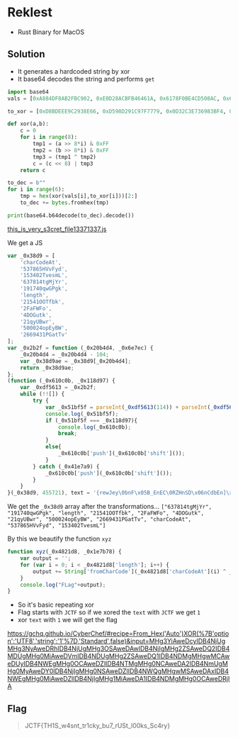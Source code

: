 # Reklest
- Rust Binary for MacOS
## Solution
- It generates a hardcoded string by xor
- It base64 decodes the string and performs `get`
```python
import base64
vals = [0xA884DF8AB2FBC902, 0xE0D28ACBFB46461A, 0x6178F0BE4CD508AC, 0x603AD81291B66724, 0xDE5CDDE19279A148, 0x70E60361F80E8EB4]

to_xor = [0xD8BDEEE9C2938E66, 0xD598D291C97F7779, 0x0D32C3E736983BF4, 0x0C428F73FC8F2140, 0xA419A7AFE834F505, 0x4DAB6D008D6DF4F9]

def xor(a,b):
	c = 0
	for i in range(8):
		tmp1 = (a >> 8*i) & 0xFF
		tmp2 = (b >> 8*i) & 0xFF
		tmp3 = (tmp1 ^ tmp2)
		c = (c << 8) | tmp3
	return c

to_dec = b""
for i in range(6):
	tmp = hex(xor(vals[i],to_xor[i]))[2:]
	to_dec += bytes.fromhex(tmp)

print(base64.b64decode(to_dec).decode())
```

[this_is_very_s3cret_file13371337.js](http://reklest.web.jctf.pro/this_is_very_s3cret_file13371337.js)

We get a JS
```javascript
var _0x38d9 = [
	'charCodeAt',
	'537865HVvFyd',
	'153402TvesmL',
	'637814tgMjYr',
	'191740qwGPgk',
	'length',
	'21541OOTfbk',
	'2FaFWFo',
	'4DOGutk',
	'21qyUBwr',
	'500024opEyBW',
	'2669431PGatTv'
];
var _0x2b2f = function (_0x20b4d4, _0x6e7ec) {
	_0x20b4d4 = _0x20b4d4 - 104;
	var _0x38d9ae = _0x38d9[_0x20b4d4];
	return _0x38d9ae;
};
(function (_0x610c0b, _0x118d97) {
	var _0xdf5613 = _0x2b2f;
	while (!![]) {
		try {
			var _0x51bf5f = parseInt(_0xdf5613(114)) + parseInt(_0xdf5613(111)) + -parseInt(_0xdf5613(109)) * -parseInt(_0xdf5613(115)) + parseInt(_0xdf5613(104)) + -parseInt(_0xdf5613(110)) * -parseInt(_0xdf5613(107)) + parseInt(_0xdf5613(108)) * parseInt(_0xdf5613(105)) + -parseInt(_0xdf5613(112));
			console.log(_0x51bf5f);
			if (_0x51bf5f === _0x118d97){
				console.log(_0x610c0b);
				break;
			}
			else{
				_0x610c0b['push'](_0x610c0b['shift']());
			}
		} catch (_0x41e7a9) {
			_0x610c0b['push'](_0x610c0b['shift']());
		}
	}
}(_0x38d9, 455721), text = '{rewJey\0bnF\x05B_EnEC\0RZHnSD\x06nCdbEn]\x01\x01ZBnbR\x05CHL');
```
We get the `_0x38d9` array after the transformations...
`["637814tgMjYr", "191740qwGPgk", "length", "21541OOTfbk", "2FaFWFo", "4DOGutk", "21qyUBwr", "500024opEyBW", "2669431PGatTv", "charCodeAt", "537865HVvFyd", "153402TvesmL"]`

By this we beautify the function `xyz`
```javascript
function xyz(_0x4821d8, _0x1e7b78) {
	var output = '';
	for (var i = 0; i < _0x4821d8['length']; i++) {
		output += String['fromCharCode'](_0x4821d8['charCodeAt'](i) ^ _0x1e7b78['charCodeAt'](i % _0x1e7b78['length']));
	}
	console.log("FLag"+output);
}
```

- So it's basic repeating xor
- Flag starts with `JCTF` so if we xored the `text` with `JCTF` we get `1` 
- xor `text` with `1` we will get the flag

https://gchq.github.io/CyberChef/#recipe=From_Hex('Auto')XOR(%7B'option':'UTF8','string':'1'%7D,'Standard',false)&input=MHg3YiAweDcyIDB4NjUgMHg3NyAweDRhIDB4NjUgMHg3OSAweDAwIDB4NjIgMHg2ZSAweDQ2IDB4MDUgMHg0MiAweDVmIDB4NDUgMHg2ZSAweDQ1IDB4NDMgMHgwMCAweDUyIDB4NWEgMHg0OCAweDZlIDB4NTMgMHg0NCAweDA2IDB4NmUgMHg0MyAweDY0IDB4NjIgMHg0NSAweDZlIDB4NWQgMHgwMSAweDAxIDB4NWEgMHg0MiAweDZlIDB4NjIgMHg1MiAweDA1IDB4NDMgMHg0OCAweDRjIA

## Flag
> JCTF{TH1S_w4snt_tr1cky_bu7_rUSt_l00ks_Sc4ry}
